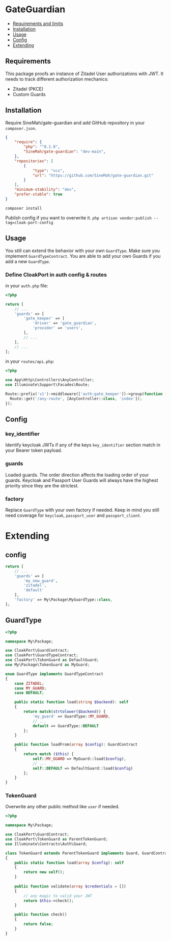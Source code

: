 # GateGuardian
- [Requirements and limits](#requirements)
- [Installation](#installation)
- [Usage](#usage)
- [Config](#config)
- [Extending](#extending)

## Requirements

This package proofs an instance of Zitadel User authorizations with JWT.
It needs to track different authorization mechanics:
- Zitadel (PKCE)
- Custom Guards

## Installation
Require SineMah/gate-guardian and add GitHub repository in your `composer.json`.
``` json
{
    "require": {
        "php": "^8.1.0",
        "SineMah/gate-guardian": "dev-main",
    },
    "repositories": [
        {
            "type": "vcs",
            "url": "https://github.com/SineMah/gate-guardian.git"
        }
    ],
    "minimum-stability": "dev",
    "prefer-stable": true
}
```
`composer install`

Publish config if you want to overwrite it. `php artisan vendor:publish --tag=cloak-port-config`

## Usage
You still can extend the behavior with your own `GuardType`. Make sure you implement `GuardTypeContract`.
You are able to add your own Guards if you add a new `GuardType`.

### Define CloakPort in auth config & routes
in your `auth.php` file:
```php
<?php

return [
    // ...
    'guards' => [
        'gate_keeper' => [
            'driver' => 'gate_guardian',
            'provider' => 'users',
        ],
        // ...
    ],
    // ...
];
```

in your `routes/api.php`:
```php
<?php

use App\Http\Controllers\AnyController;
use Illuminate\Support\Facades\Route;

Route::prefix('v1')->middleware(['auth:gate_keeper'])->group(function () {
  Route::get('/any-route', [AnyController::class, 'index']);
});
```

## Config

### key_identifier
Identify keycloak JWTs if any of the keys `key_identifier` section match in your Bearer token payload.

### guards
Loaded guards. The order direction affects the loading order of your guards.
Keycloak and Passport User Guards will always have the highest priority since they are the strictest.

### factory
Replace `GuardType` with your own factory if needed. Keep in mind you still need coverage for `keycloak`, `passport_user` and `passport_client`.

# Extending
## config
``` php
return [
    // ...
    'guards' => [
        'my_new_guard',
        'zitadel',
        'default'
    ],
    'factory' => My\Package\MyGuardType::class,
];
```

## GuardType

``` php
<?php

namespace My\Package;

use CloakPort\GuardContract;
use CloakPort\GuardTypeContract;
use CloakPort\TokenGuard as DefaultGuard;
use My\Package\TokenGuard as MyGuard;

enum GuardType implements GuardTypeContract
{
    case ZITADEL;
    case MY_GUARD;
    case DEFAULT;

    public static function load(string $backend): self
    {
        return match(strtolower($backend)) {
            'my_guard' => GuardType::MY_GUARD,
            // ...
            default => GuardType::DEFAULT
        };
    }

    public function loadFrom(array $config): GuardContract
    {
        return match ($this) {
            self::MY_GUARD => MyGuard::load($config),
            // ...
            self::DEFAULT => DefaultGuard::load($config)
        };
    }
}
```

### TokenGuard
Overwrite any other public method like `user` if needed.
``` php
<?php

namespace My\Package;

use CloakPort\GuardContract;
use CloakPort\TokenGuard as ParentTokenGuard;
use Illuminate\Contracts\Auth\Guard;

class TokenGuard extends ParentTokenGuard implements Guard, GuardContract
{
    public static function load(array $config): self
    {
        return new self();
    }
    
    public function validate(array $credentials = [])
    {
        // any magic to valid your JWT
        return $this->check();
    }

    public function check()
    {
        return false;
    }
}
```

